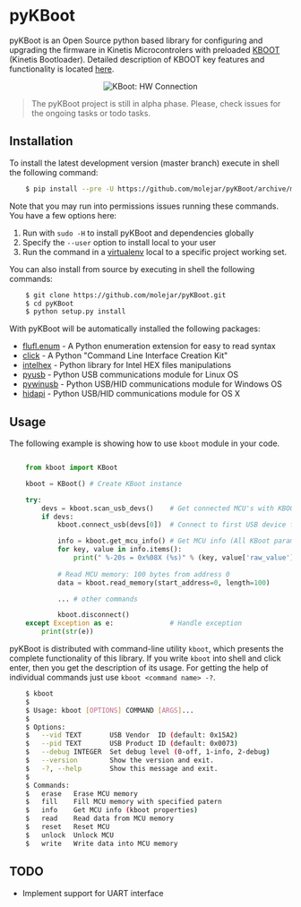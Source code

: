 pyKBoot
=======

pyKBoot is an Open Source python based library for configuring and upgrading the firmware in Kinetis Microcontrolers with preloaded [KBOOT](http://www.nxp.com/products/microcontrollers-and-processors/arm-processors/kinetis-cortex-m/kinetis-symbols-footprints-and-models/kinetis-bootloader:KBOOT) (Kinetis Bootloader). Detailed description of KBOOT key features and functionality is located [here](https://freescale.jiveon.com/docs/DOC-104512).

<p align="center">
  <img src="https://github.com/molejar/pyKBoot/blob/master/doc/connection.png?raw=true" alt="KBoot: HW Connection"/>
</p>

> The pyKBoot project is still in alpha phase. Please, check issues for the ongoing tasks or todo tasks.

Installation
------------

To install the latest development version (master branch) execute in shell the following command:

``` bash
    $ pip install --pre -U https://github.com/molejar/pyKBoot/archive/master.zip
```

Note that you may run into permissions issues running these commands.
You have a few options here:

1. Run with `sudo -H` to install pyKBoot and dependencies globally
2. Specify the `--user` option to install local to your user
3. Run the command in a [virtualenv](https://virtualenv.pypa.io/en/latest/) local to a specific project working set.

You can also install from source by executing in shell the following commands:

``` bash
    $ git clone https://github.com/molejar/pyKBoot.git
    $ cd pyKBoot
    $ python setup.py install
```

With pyKBoot will be automatically installed the following packages:

  - [flufl.enum](https://pypi.python.org/pypi/flufl.enum) - A Python enumeration extension for easy to read syntax
  - [click](http://click.pocoo.org/6) - A Python "Command Line Interface Creation Kit"
  - [intelhex](https://pypi.python.org/pypi/IntelHex) - Python library for Intel HEX files manipulations
  - [pyusb](https://pypi.python.org/pypi/pyusb) - Python USB communications module for Linux OS
  - [pywinusb](https://pypi.python.org/pypi/pywinusb) - Python USB/HID communications module for Windows OS
  - [hidapi](https://pypi.python.org/pypi/hidapi/0.7.99.post9) - Python USB/HID communications module for OS X


Usage
-----

The following example is showing how to use `kboot` module in your code.

``` python

    from kboot import KBoot

    kboot = KBoot() # Create KBoot instance

    try:
        devs = kboot.scan_usb_devs()    # Get connected MCU's with KBOOT.
        if devs:
            kboot.connect_usb(devs[0])  # Connect to first USB device from all founded

            info = kboot.get_mcu_info() # Get MCU info (All KBoot parameters)
            for key, value in info.items():
                print(" %-20s = 0x%08X (%s)" % (key, value['raw_value'], value['string']))
            
            # Read MCU memory: 100 bytes from address 0
            data = kboot.read_memory(start_address=0, length=100)

            ... # other commands

            kboot.disconnect()
    except Exception as e:              # Handle exception
        print(str(e))

```

pyKBoot is distributed with command-line utility `kboot`, which presents the complete functionality of this library. If you write `kboot` into shell and click enter, then you get the description of its usage. For getting the help of individual commands just use `kboot <command name> -?`.

``` bash
    $ kboot 
    $
    $ Usage: kboot [OPTIONS] COMMAND [ARGS]...
    $ 
    $ Options:
    $   --vid TEXT       USB Vendor  ID (default: 0x15A2)
    $   --pid TEXT       USB Product ID (default: 0x0073)
    $   --debug INTEGER  Set debug level (0-off, 1-info, 2-debug)
    $   --version        Show the version and exit.
    $   -?, --help       Show this message and exit.
    $
    $ Commands:
    $   erase   Erase MCU memory
    $   fill    Fill MCU memory with specified patern
    $   info    Get MCU info (kboot properties)
    $   read    Read data from MCU memory
    $   reset   Reset MCU
    $   unlock  Unlock MCU
    $   write   Write data into MCU memory
```

TODO
----

- Implement support for UART interface



